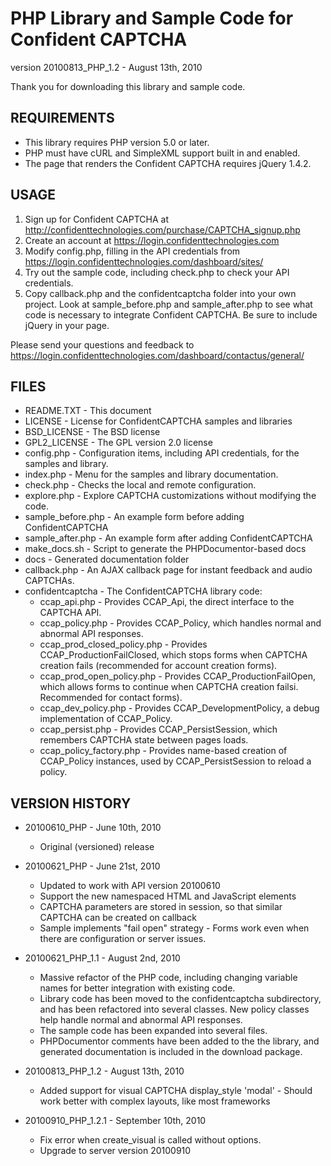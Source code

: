PHP Library and Sample Code for Confident CAPTCHA
=================================================
version 20100813_PHP_1.2 - August 13th, 2010

Thank you for downloading this library and sample code.

REQUIREMENTS
------------

 * This library requires PHP version 5.0 or later.
 * PHP must have cURL and SimpleXML support built in and enabled.
 * The page that renders the Confident CAPTCHA requires jQuery 1.4.2.

USAGE
-----

 1. Sign up for Confident CAPTCHA at
    <http://confidenttechnologies.com/purchase/CAPTCHA_signup.php>
 2. Create an account at <https://login.confidenttechnologies.com>
 3. Modify config.php, filling in the API credentials from
    <https://login.confidenttechnologies.com/dashboard/sites/>
 4. Try out the sample code, including check.php to check your API credentials.
 5. Copy callback.php and the confidentcaptcha folder into your own project.
    Look at sample_before.php and sample_after.php to see what code is necessary
    to integrate Confident CAPTCHA. Be sure to include jQuery in your page.

Please send your questions and feedback to
<https://login.confidenttechnologies.com/dashboard/contactus/general/>

FILES
-----

 * README.TXT - This document
 * LICENSE - License for ConfidentCAPTCHA samples and libraries
 * BSD_LICENSE - The BSD license
 * GPL2_LICENSE - The GPL version 2.0 license
 * config.php - Configuration items, including API credentials, for the samples
   and library.
 * index.php - Menu for the samples and library documentation.
 * check.php - Checks the local and remote configuration.
 * explore.php - Explore CAPTCHA customizations without modifying the code.
 * sample_before.php - An example form before adding ConfidentCAPTCHA
 * sample_after.php - An example form after adding ConfidentCAPTCHA
 * make_docs.sh - Script to generate the PHPDocumentor-based docs
 * docs - Generated documentation folder
 * callback.php - An AJAX callback page for instant feedback and audio CAPTCHAs. 
 * confidentcaptcha - The ConfidentCAPTCHA library code:
     * ccap_api.php - Provides CCAP_Api, the direct interface to the CAPTCHA API.
     * ccap_policy.php - Provides CCAP_Policy, which handles normal and abnormal
       API responses.
     * ccap_prod_closed_policy.php - Provides CCAP_ProductionFailClosed, which
       stops forms when CAPTCHA creation fails (recommended for account creation
       forms).
     * ccap_prod_open_policy.php - Provides CCAP_ProductionFailOpen, which allows
       forms to continue when CAPTCHA creation failsi.  Recommended for contact
       forms).
     * ccap_dev_policy.php - Provides CCAP_DevelopmentPolicy, a debug
       implementation of CCAP_Policy.
     * ccap_persist.php - Provides CCAP_PersistSession, which remembers CAPTCHA
       state between pages loads.
     * ccap_policy_factory.php - Provides name-based creation of CCAP_Policy
       instances, used by CCAP_PersistSession to reload a policy.

VERSION HISTORY
---------------

 - 20100610_PHP - June 10th, 2010
     * Original (versioned) release

 - 20100621_PHP - June 21st, 2010
     * Updated to work with API version 20100610
     * Support the new namespaced HTML and JavaScript elements
     * CAPTCHA parameters are stored in session, so that similar CAPTCHA can be
       created on callback
     * Sample implements "fail open" strategy - Forms work even when there are
       configuration or server issues.

 - 20100621_PHP_1.1 - August 2nd, 2010
     * Massive refactor of the PHP code, including changing variable names for
       better integration with existing code.
     * Library code has been moved to the confidentcaptcha subdirectory, and has
       been refactored into several classes.  New policy classes help handle
       normal and abnormal API responses.
     * The sample code has been expanded into several files.
     * PHPDocumentor comments have been added to the the library, and generated
       documentation is included in the download package.

 - 20100813_PHP_1.2 - August 13th, 2010
     * Added support for visual CAPTCHA display_style 'modal' - Should work
       better with complex layouts, like most frameworks

 - 20100910_PHP_1.2.1 - September 10th, 2010
     * Fix error when create_visual is called without options.
     * Upgrade to server version 20100910
